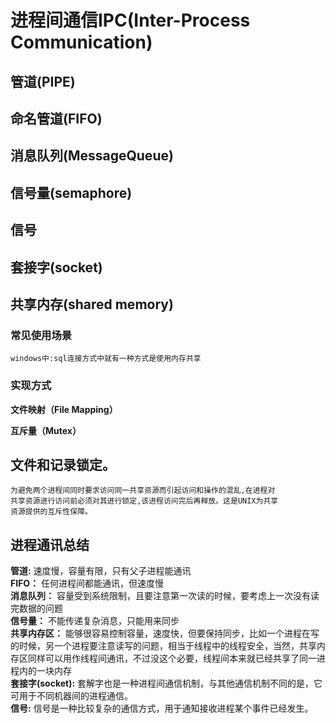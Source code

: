 # 进程间通信IPC(Inter-Process Communication)
## 管道(PIPE)
## 命名管道(FIFO)
## 消息队列(MessageQueue)
## 信号量(semaphore)

## 信号
## 套接字(socket)
## 共享内存(shared memory)
### 常见使用场景
    windows中:sql连接方式中就有一种方式是使用内存共享
### 实现方式
**文件映射（File Mapping）**

**互斥量（Mutex）**
## 文件和记录锁定。 
    为避免两个进程间同时要求访问同一共享资源而引起访问和操作的混乱,在进程对 
    共享资源进行访问前必须对其进行锁定,该进程访问完后再释放。这是UNIX为共享 
    资源提供的互斥性保障。


## 进程通讯总结
**管道:** 速度慢，容量有限，只有父子进程能通讯  
**FIFO：** 任何进程间都能通讯，但速度慢    
**消息队列：** 容量受到系统限制，且要注意第一次读的时候，要考虑上一次没有读完数据的问题    
**信号量：** 不能传递复杂消息，只能用来同步    
**共享内存区：** 能够很容易控制容量，速度快，但要保持同步，比如一个进程在写的时候，另一个进程要注意读写的问题，相当于线程中的线程安全，当然，共享内存区同样可以用作线程间通讯，不过没这个必要，线程间本来就已经共享了同一进程内的一块内存   
**套接字(socket):** 套解字也是一种进程间通信机制，与其他通信机制不同的是，它可用于不同机器间的进程通信。    
**信号:** 信号是一种比较复杂的通信方式，用于通知接收进程某个事件已经发生。

